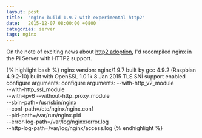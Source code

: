 ```yaml
---
layout: post
title:  "nginx build 1.9.7 with experimental http2"
date:   2015-12-07 08:00:00 +0800
categories: server
tags: nginx
---
```

On the note of exciting news about [http2 adoption](http://techcrunch.com/2015/12/03/cloudflare-turns-on-http2-for-all-of-its-users/), I'd recompiled nginx in the Pi Server with HTTP2 support.


{% highlight bash %}
nginx version: nginx/1.9.7
built by gcc 4.9.2 (Raspbian 4.9.2-10) 
built with OpenSSL 1.0.1k 8 Jan 2015
TLS SNI support enabled
configure arguments: 
configure arguments: --with-http_v2_module \
--with-http_ssl_module \
--with-ipv6 --without-http_proxy_module \
--sbin-path=/usr/sbin/nginx \
--conf-path=/etc/nginx/nginx.conf \
--pid-path=/var/run/nginx.pid \
--error-log-path=/var/log/nginx/error.log \
--http-log-path=/var/log/nginx/access.log 
{% endhighlight %}
